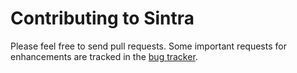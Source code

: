 # Contributing to Sintra

Please feel free to send pull requests. Some important requests for enhancements are tracked in the [bug tracker](https://github.com/KathiraveluLab/AWANTA/issues).
